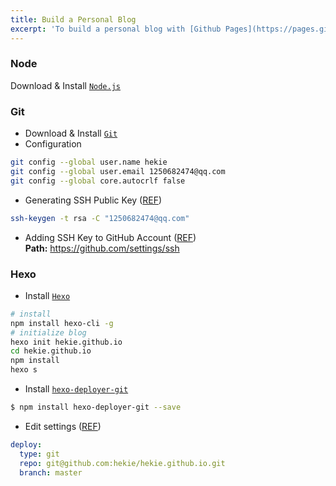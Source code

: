 ```yaml
---
title: Build a Personal Blog
excerpt: 'To build a personal blog with [Github Pages](https://pages.github.com) and [Hexo](https://hexo.io).'
---
```



### Node

Download & Install [`Node.js`](https://nodejs.org/en)


### Git

- Download & Install [`Git`](https://git-scm.com/downloads/)
- Configuration

``` bash
git config --global user.name hekie
git config --global user.email 1250682474@qq.com
git config --global core.autocrlf false
```

- Generating SSH Public Key ([REF](https://git-scm.com/book/en/v2/Git-on-the-Server-Generating-Your-SSH-Public-Key))

``` bash
ssh-keygen -t rsa -C "1250682474@qq.com"
```

- Adding SSH Key to GitHub Account ([REF](https://help.github.com/articles/adding-a-new-ssh-key-to-your-github-account/))  
**Path:** https://github.com/settings/ssh


### Hexo

- Install [`Hexo`](https://hexo.io/)

``` bash
# install
npm install hexo-cli -g
# initialize blog
hexo init hekie.github.io
cd hekie.github.io
npm install
hexo s
```

- Install [`hexo-deployer-git`](https://github.com/hexojs/hexo-deployer-git)

``` bash
$ npm install hexo-deployer-git --save
```

- Edit settings ([REF](https://hexo.io/docs/deployment.html#Git))

``` yaml
deploy:
  type: git
  repo: git@github.com:hekie/hekie.github.io.git
  branch: master
```
